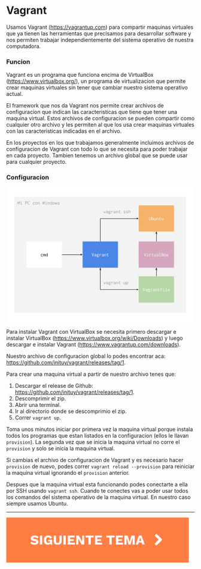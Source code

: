# Vagrant

Usamos Vagrant (https://vagrantup.com) para compartir maquinas virtuales que ya tienen las herramientas que precisamos para desarrollar software y nos permiten trabajar independientemente del sistema operativo de nuestra computadora.

###	Funcion

Vagrant es un programa que funciona encima de VirtualBox (https://www.virtualbox.org/), un programa de virtualizacion que permite crear maquinas virtuales sin tener que cambiar nuestro sistema operativo actual.

El framework que nos da Vagrant nos permite crear archivos de configuracion que indican las caracteristicas que tiene que tener una maquina virtual. Estos archivos de configuracion se pueden compartir como cualquier otro archivo y les permiten al que los usa crear maquinas virtuales con las caracteristicas indicadas en el archivo.

En los proyectos en los que trabajamos generalmente incluimos archivos de configuracion de Vagrant con todo lo que se necesita para poder trabajar en cada proyecto. Tambien tenemos un archivo global que se puede usar para cualquier proyecto.

### Configuracion

![vagrant](./vagrant.png)

Para instalar Vagrant con VirtualBox se necesita primero descargar e instalar VirtualBox (https://www.virtualbox.org/wiki/Downloads) y luego descargar e instalar Vagrant (https://www.vagrantup.com/downloads).

Nuestro archivo de configuracion global lo podes encontrar aca: https://github.com/inituy/vagrant/releases/tag/1.

Para crear una maquina virtual a partir de nuestro archivo tenes que:

1. Descargar el release de Github: https://github.com/inituy/vagrant/releases/tag/1.
2. Descomprimir el zip.
3. Abrir una terminal.
4. Ir al directorio donde se descomprimio el zip.
5. Correr `vagrant up`.

Toma unos minutos iniciar por primera vez la maquina virtual porque instala todos los programas que estan listados en la configuracion (ellos le llavan `provision`). La segunda vez que se inicia la maquina virtual no corre el `provision` y solo se inicia la maquina virtual.

Si cambias el archivo de configuracion de Vagrant y es necesario hacer `provision` de nuevo, podes correr `vagrant reload --provision` para reiniciar la maquina virtual ignorando el `provision` anterior.

Despues que la maquina virtual esta funcionando podes conectarte a ella por SSH usando `vagrant ssh`. Cuando te conectes vas a poder usar todos los comandos del sistema operativo de la maquina virtual. En nuestro caso siempre usamos Ubuntu.

<hr />

[![Siguiente](../next.svg)](../git/)
